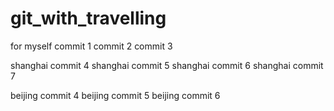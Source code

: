 # git_with_travelling
for myself
commit 1
commit 2 
commit 3 

shanghai commit 4 
shanghai commit 5 
shanghai commit 6 
shanghai commit 7 

beijing commit 4 
beijing commit 5 
beijing commit 6 

